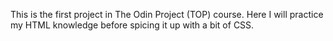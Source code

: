 This is the first project in The Odin Project (TOP) course.
Here I will practice my HTML knowledge before spicing it up with a bit of CSS.
